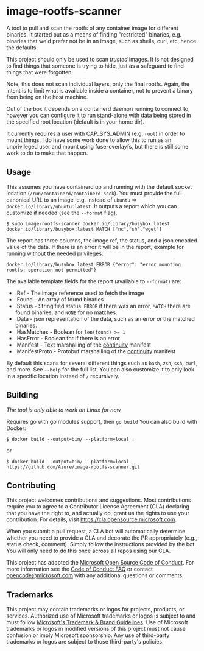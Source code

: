 # image-rootfs-scanner

A tool to pull and scan the rootfs of any container image for different
binaries.  It started out as a means of finding "restricted" binaries, e.g.
binaries that we'd prefer not be in an image, such as shells, curl, etc, hence
the defaults.

This project should only be used to scan *trusted* images. It is not designed
to find things that someone is trying to hide, just as a safeguard to find
things that were forgotten.

Note, this does not scan individual layers, only the final rootfs. Again, the
intent is to limit what is available inside a container, not to prevent a
binary from being on the host machine.

Out of the box it depends on a containerd daemon running to connect to, however
you can configure it to run stand-alone with data being stored in the specified
root location (default is in your home dir).

It currently requires a user with CAP_SYS_ADMIN (e.g. `root`) in order to mount
things. I do have some work done to allow this to run as an unprivileged user
and mount using fuse-overlayfs, but there is still some work to do to make that
happen.

## Usage

This assumes you have containerd up and running with the default socket location (`/run/containerd/containerd.sock`).
You must provide the full canonical URL to an image, e.g. instead of `ubuntu` => `docker.io/library/ubuntu:latest`.
It outputs a report which you can customize if needed (see the `--format` flag).

```
$ sudo image-rootfs-scanner docker.io/library/busybox:latest
docker.io/library/busybox:latest MATCH ["nc","sh","wget"]
```

The report has three columns, the image ref, the status, and a json encoded value of the data.
If there is an error it will be in the report, example for running without the needed privileges:

```
docker.io/library/busybox:latest ERROR {"error": "error mounting rootfs: operation not permitted"}
```

The available template fields for the report (available to `--format`) are:

- .Ref - The image reference used to fetch the image
- .Found - An array of found binaries
- .Status - Stringified status. `ERROR` if there was an error, `MATCH` there are found binaries, and `NONE` for no matches.
- .Data - json representation of the data, such as an error or the matched binaries.
- .HasMatches - Boolean for `len(found) >= 1`
- .HasError - Boolean for if there is an error
- .Manifest - Text marshalling of the [continuity](https://github.com/containerd/continuity) manifest
- .ManifestProto - Protobuf marshalling of the [continuity](https://github.com/containerd/continuity) manifest

By default this scans for several different things such as `bash`, `zsh`,
`ssh`, `curl`, and more. See `--help` for the full list.
You can also customize it to only look in a specific location instead of `/` recursively.

## Building

*The tool is only able to work on Linux for now*

Requires go with go modules support, then `go build`
You can also build with Docker:

```
$ docker build --output=bin/ --platform=local .
```

or

```
$ docker build --output=bin/ --platform=local https://github.com/Azure/image-rootfs-scanner.git
```

## Contributing

This project welcomes contributions and suggestions.  Most contributions require you to agree to a
Contributor License Agreement (CLA) declaring that you have the right to, and actually do, grant us
the rights to use your contribution. For details, visit https://cla.opensource.microsoft.com.

When you submit a pull request, a CLA bot will automatically determine whether you need to provide
a CLA and decorate the PR appropriately (e.g., status check, comment). Simply follow the instructions
provided by the bot. You will only need to do this once across all repos using our CLA.

This project has adopted the [Microsoft Open Source Code of Conduct](https://opensource.microsoft.com/codeofconduct/).
For more information see the [Code of Conduct FAQ](https://opensource.microsoft.com/codeofconduct/faq/) or
contact [opencode@microsoft.com](mailto:opencode@microsoft.com) with any additional questions or comments.

## Trademarks

This project may contain trademarks or logos for projects, products, or services. Authorized use of Microsoft 
trademarks or logos is subject to and must follow 
[Microsoft's Trademark & Brand Guidelines](https://www.microsoft.com/en-us/legal/intellectualproperty/trademarks/usage/general).
Use of Microsoft trademarks or logos in modified versions of this project must not cause confusion or imply Microsoft sponsorship.
Any use of third-party trademarks or logos are subject to those third-party's policies.
